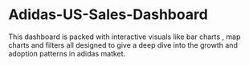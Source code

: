 # Adidas-US-Sales-Dashboard
This dashboard is packed with interactive visuals like bar charts , map charts and filters all designed to give a deep dive into the growth and adoption patterns in  adidas matket.

